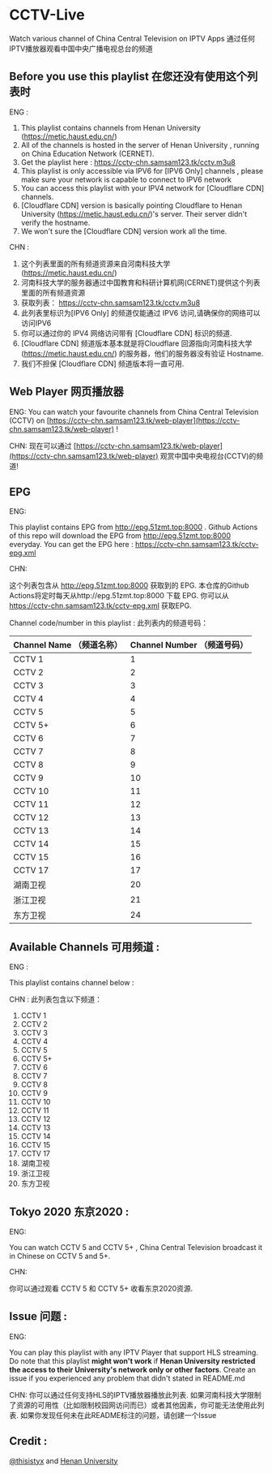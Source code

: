 # CCTV-Live
Watch various channel of China Central Television on IPTV Apps
通过任何IPTV播放器观看中国中央广播电视总台的频道

## Before you use this playlist 在您还没有使用这个列表时

ENG :

1. This playlist contains channels from Henan University (https://metic.haust.edu.cn/) 
2. All of the channels is hosted in the server of Henan University , running on China Education Network (CERNET).
3. Get the playlist here : https://cctv-chn.samsam123.tk/cctv.m3u8
4. This playlist is only accessible via IPV6 for [IPV6 Only] channels , please make sure your network is capable to connect to IPV6 network
5. You can access this playlist with your IPV4 network for [Cloudflare CDN] channels.
6. [Cloudflare CDN] version is basically pointing Cloudflare to Henan University (https://metic.haust.edu.cn/)'s server. Their server didn't verify the hostname.
7. We won't sure the [Cloudflare CDN] version work all the time.

CHN :

1. 这个列表里面的所有频道资源来自河南科技大学(https://metic.haust.edu.cn/) 
2. 河南科技大学的服务器通过中国教育和科研计算机网(CERNET)提供这个列表里面的所有频道资源
3. 获取列表： https://cctv-chn.samsam123.tk/cctv.m3u8
4. 此列表里标识为[IPV6 Only] 的频道仅能通过 IPV6 访问,请确保你的网络可以访问IPV6
5. 你可以通过你的 IPV4 网络访问带有 [Cloudflare CDN] 标识的频道.
6. [Cloudflare CDN] 频道版本基本就是将Cloudflare 回源指向河南科技大学(https://metic.haust.edu.cn/) 的服务器，他们的服务器没有验证 Hostname.
7. 我们不担保 [Cloudflare CDN] 频道版本将一直可用.

## Web Player 网页播放器

ENG: 
You can watch your favourite channels from China Central Television (CCTV) on [https://cctv-chn.samsam123.tk/web-player](https://cctv-chn.samsam123.tk/web-player) !

CHN:
现在可以通过 [https://cctv-chn.samsam123.tk/web-player](https://cctv-chn.samsam123.tk/web-player) 观赏中国中央电视台(CCTV)的频道!

## EPG

ENG:

This playlist contains EPG from http://epg.51zmt.top:8000 . Github Actions of this repo will download the EPG from http://epg.51zmt.top:8000 everyday.
You can get the EPG here : https://cctv-chn.samsam123.tk/cctv-epg.xml

CHN:

这个列表包含从 http://epg.51zmt.top:8000 获取到的 EPG. 本仓库的Github Actions将定时每天从http://epg.51zmt.top:8000 下载 EPG.
你可以从 https://cctv-chn.samsam123.tk/cctv-epg.xml 获取EPG.

Channel code/number in this playlist :
此列表内的频道号码：

| Channel Name （频道名称） | Channel Number （频道号码）|
|--------------|----------------|
| CCTV 1       | 1              |
| CCTV 2       | 2              |
| CCTV 3       | 3              |
| CCTV 4       | 4              |
| CCTV 5       | 5              |
| CCTV 5+      | 6              |
| CCTV 6       | 7              |
| CCTV 7       | 8              |
| CCTV 8       | 9              |
| CCTV 9       | 10             |
| CCTV 10      | 11             |
| CCTV 11      | 12             |
| CCTV 12      | 13             |
| CCTV 13      | 14             |
| CCTV 14      | 15             |
| CCTV 15      | 16             |
| CCTV 17      | 17             |
| 湖南卫视     | 20             |
| 浙江卫视     | 21             |
| 东方卫视     | 24             |

## Available Channels 可用频道 :

ENG :

This playlist contains channel below :

CHN :
此列表包含以下频道：

1. CCTV 1
2. CCTV 2
3. CCTV 3
4. CCTV 4
5. CCTV 5
6. CCTV 5+
7. CCTV 6 
8. CCTV 7
9. CCTV 8
10. CCTV 9
11. CCTV 10
12. CCTV 11
13. CCTV 12
14. CCTV 13
15. CCTV 14
16. CCTV 15
17. CCTV 17
18. 湖南卫视
19. 浙江卫视
20. 东方卫视

## Tokyo 2020 东京2020 :

ENG:

You can watch CCTV 5 and CCTV 5+ , China Central Television broadcast it in Chinese on CCTV 5 and 5+.

CHN:

你可以通过观看 CCTV 5 和 CCTV 5+ 收看东京2020资源.

## Issue 问题 :

ENG: 

You can play this playlist with any IPTV Player that support HLS streaming.
Do note that this playlist **might won't work** if **Henan University restricted the access to their University's network only or other factors**.
Create an issue if you experienced any problem that didn't stated in README.md

CHN:
你可以通过任何支持HLS的IPTV播放器播放此列表.
如果河南科技大学限制了资源的可用性（比如限制校园网访问而已）或者其他因素，你可能无法使用此列表.
如果你发现任何未在此README标注的问题，请创建一个Issue

## Credit :
[@thisistyx](https://github.com/thisistyx) and [Henan University](https://metic.haust.edu.cn/)
